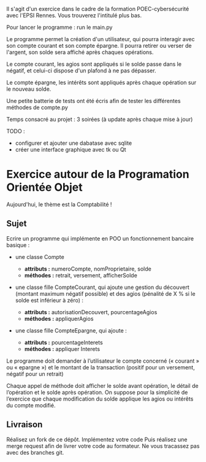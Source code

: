 Il s'agit d'un exercice dans le cadre de la formation POEC-cybersécurité
avec l'EPSI Rennes.
Vous trouverez l'intitulé plus bas.

Pour lancer le programme : run le main.py

Le programme permet la création d'un utilisateur, qui pourra interagir avec son compte courant et son compte épargne.
Il pourra retirer ou verser de l'argent, son solde sera affiché après chaques opérations.

Le compte courant, les agios sont appliqués si le solde passe dans le négatif, et celui-ci dispose d'un plafond à ne pas dépasser.

Le compte épargne, les intérêts sont appliqués après chaque opération sur le nouveau solde.

Une petite batterie de tests ont été écris afin de tester les différentes méthodes de compte.py

Temps consacré au projet : 3 soirées (à update après chaque mise à jour)

TODO :
- configurer et ajouter une dabatase avec sqlite
- créer une interface graphique avec tk ou Qt



# Exercice autour de la Programation Orientée Objet

Aujourd'hui, le thème est la Comptabilité !

## Sujet

Ecrire un programme qui implémente en POO un fonctionnement bancaire basique :  

- une classe Compte 
    - **attributs :** numeroCompte, nomProprietaire, solde  
    - **méthodes :** retrait, versement, afficherSolde  

- une classe fille CompteCourant, qui ajoute une gestion du découvert (montant maximum négatif 
possible) et des agios (pénalité de X % si le solde est inférieur à zéro) :  
    - **attributs :** autorisationDecouvert, pourcentageAgios  
    - **méthodes :** appliquerAgios  

- une classe fille CompteEpargne, qui ajoute :  
    - **attributs :** pourcentageInterets  
    - **méthodes :** appliquer Interets  

 

Le programme doit demander à l’utilisateur le compte concerné (« courant » ou « epargne ») et le montant 
de la transaction (positif pour un versement, négatif pour un retrait)  

Chaque appel de méthode doit afficher le solde avant opération, le détail de l’opération et le solde après 
opération. On suppose pour la simplicité de l’exercice que chaque modification du solde applique les agios 
ou intérêts du compte modifié. 

## Livraison
 
Réalisez un fork de ce dépôt.
Implémentez votre code
Puis réalisez une merge request afin de livrer votre code au formateur. 
Ne vous tracassez pas avec des branches git.
